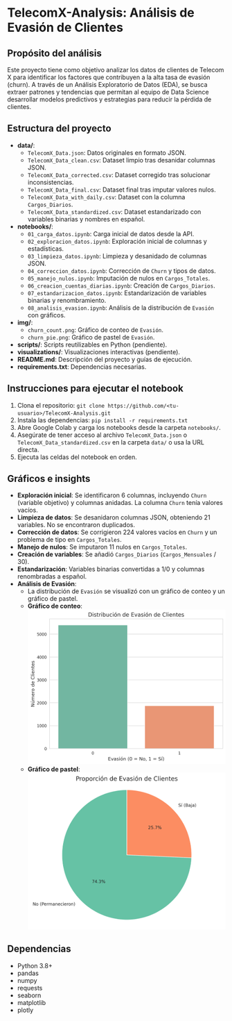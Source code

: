 # TelecomX-Analysis: Análisis de Evasión de Clientes

## Propósito del análisis
Este proyecto tiene como objetivo analizar los datos de clientes de Telecom X para identificar los factores que contribuyen a la alta tasa de evasión (churn). A través de un Análisis Exploratorio de Datos (EDA), se busca extraer patrones y tendencias que permitan al equipo de Data Science desarrollar modelos predictivos y estrategias para reducir la pérdida de clientes.

## Estructura del proyecto
- **data/**: 
  - `TelecomX_Data.json`: Datos originales en formato JSON.
  - `TelecomX_Data_clean.csv`: Dataset limpio tras desanidar columnas JSON.
  - `TelecomX_Data_corrected.csv`: Dataset corregido tras solucionar inconsistencias.
  - `TelecomX_Data_final.csv`: Dataset final tras imputar valores nulos.
  - `TelecomX_Data_with_daily.csv`: Dataset con la columna `Cargos_Diarios`.
  - `TelecomX_Data_standardized.csv`: Dataset estandarizado con variables binarias y nombres en español.
- **notebooks/**: 
  - `01_carga_datos.ipynb`: Carga inicial de datos desde la API.
  - `02_exploracion_datos.ipynb`: Exploración inicial de columnas y estadísticas.
  - `03_limpieza_datos.ipynb`: Limpieza y desanidado de columnas JSON.
  - `04_correccion_datos.ipynb`: Corrección de `Churn` y tipos de datos.
  - `05_manejo_nulos.ipynb`: Imputación de nulos en `Cargos_Totales`.
  - `06_creacion_cuentas_diarias.ipynb`: Creación de `Cargos_Diarios`.
  - `07_estandarizacion_datos.ipynb`: Estandarización de variables binarias y renombramiento.
  - `08_analisis_evasion.ipynb`: Análisis de la distribución de `Evasión` con gráficos.
- **img/**:
  - `churn_count.png`: Gráfico de conteo de `Evasión`.
  - `churn_pie.png`: Gráfico de pastel de `Evasión`.
- **scripts/**: Scripts reutilizables en Python (pendiente).
- **visualizations/**: Visualizaciones interactivas (pendiente).
- **README.md**: Descripción del proyecto y guías de ejecución.
- **requirements.txt**: Dependencias necesarias.

## Instrucciones para ejecutar el notebook
1. Clona el repositorio: `git clone https://github.com/<tu-usuario>/TelecomX-Analysis.git`
2. Instala las dependencias: `pip install -r requirements.txt`
3. Abre Google Colab y carga los notebooks desde la carpeta `notebooks/`.
4. Asegúrate de tener acceso al archivo `TelecomX_Data.json` o `TelecomX_Data_standardized.csv` en la carpeta `data/` o usa la URL directa.
5. Ejecuta las celdas del notebook en orden.

## Gráficos e insights
- **Exploración inicial**: Se identificaron 6 columnas, incluyendo `Churn` (variable objetivo) y columnas anidadas. La columna `Churn` tenía valores vacíos.
- **Limpieza de datos**: Se desanidaron columnas JSON, obteniendo 21 variables. No se encontraron duplicados.
- **Corrección de datos**: Se corrigieron 224 valores vacíos en `Churn` y un problema de tipo en `Cargos_Totales`.
- **Manejo de nulos**: Se imputaron 11 nulos en `Cargos_Totales`.
- **Creación de variables**: Se añadió `Cargos_Diarios` (`Cargos_Mensuales` / 30).
- **Estandarización**: Variables binarias convertidas a 1/0 y columnas renombradas a español.
- **Análisis de Evasión**:
  - La distribución de `Evasión` se visualizó con un gráfico de conteo y un gráfico de pastel.
  - **Gráfico de conteo**:
    ![Distribución de Evasión](img/churn_count.png)
  - **Gráfico de pastel**:
    ![Proporción de Evasión](img/churn_pie.png)

## Dependencias
- Python 3.8+
- pandas
- numpy
- requests
- seaborn
- matplotlib
- plotly
